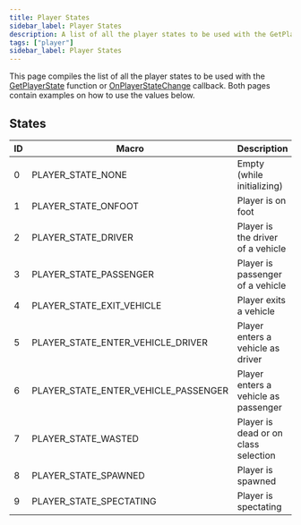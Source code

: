 ```yaml
---
title: Player States
sidebar_label: Player States
description: A list of all the player states to be used with the GetPlayerState function or OnPlayerStateChange callback.
tags: ["player"]
sidebar_label: Player States
---
```


This page compiles the list of all the player states to be used with the [GetPlayerState](../functions/GetPlayerState.md) function or [OnPlayerStateChange](../callbacks/OnPlayerStateChange.md) callback. Both pages contain examples on how to use the values below.

## States

| ID  | Macro                                | Description                          |
| --- | ------------------------------------ | ------------------------------------ |
| 0   | PLAYER_STATE_NONE                    | Empty (while initializing)           |
| 1   | PLAYER_STATE_ONFOOT                  | Player is on foot                    |
| 2   | PLAYER_STATE_DRIVER                  | Player is the driver of a vehicle    |
| 3   | PLAYER_STATE_PASSENGER               | Player is passenger of a vehicle     |
| 4   | PLAYER_STATE_EXIT_VEHICLE            | Player exits a vehicle               |
| 5   | PLAYER_STATE_ENTER_VEHICLE_DRIVER    | Player enters a vehicle as driver    |
| 6   | PLAYER_STATE_ENTER_VEHICLE_PASSENGER | Player enters a vehicle as passenger |
| 7   | PLAYER_STATE_WASTED                  | Player is dead or on class selection |
| 8   | PLAYER_STATE_SPAWNED                 | Player is spawned                    |
| 9   | PLAYER_STATE_SPECTATING              | Player is spectating                 |
